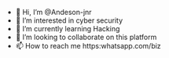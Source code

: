 - 👋 Hi, I’m @Andeson-jnr
- 👀 I’m interested in cyber security
- 🌱 I’m currently learning Hacking
- 💞️ I’m looking to collaborate on this platform
- 📫 How to reach me https:whatsapp.com/biz

<!---
Andeson-jnr/Andeson-jnr is a ✨ special ✨ repository because its `README.md` (this file) appears on your GitHub profile.
You can click the Preview link to take a look at your changes.
--->
